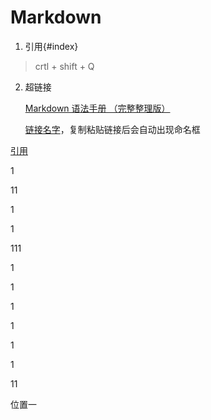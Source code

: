 # Markdown

1. 引用{#index}

> crtl + shift + Q
>
> 

2. 超链接

   [Markdown 语法手册 （完整整理版）](https://blog.csdn.net/witnessai1/article/details/52551362?ops_request_misc=%7B%22request%5Fid%22%3A%22165260117116781685350134%22%2C%22scm%22%3A%2220140713.130102334.pc%5Fall.%22%7D&request_id=165260117116781685350134&biz_id=0&utm_medium=distribute.pc_search_result.none-task-blog-2~all~first_rank_ecpm_v1~rank_v31_ecpm-3-52551362-null-null.142^v9^pc_search_result_cache,157^v4^control&utm_term=markdown语法&spm=1018.2226.3001.4187)

   [链接名字](链接)，复制粘贴链接后会自动出现命名框

[引用](#jump)

1

11

1

1

111



1

1

1

1

1

1

11



<span id = "jump" >位置一</span>

